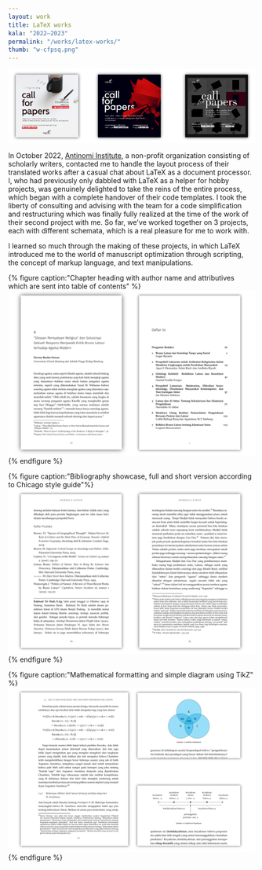 ```yaml
---
layout: work
title: LaTeX works
kala: "2022–2023"
permalink: "/works/latex-works/"
thumb: "w-cfpsq.png"
---
```


![square posters](/assets/img/w-cfpsq.png)

In October 2022, [Antinomi Institute](https://antinomi.org), a non-profit organization consisting of scholarly writers, contacted me to handle the layout process of their translated works after a casual chat about LaTeX as a document processor. I, who had previously only dabbled with LaTeX as a helper for hobby projects, was genuinely delighted to take the reins of the entire process, which began with a complete handover of their code templates. I took the liberty of consulting and advising with the team for a code simplification and restructuring which was finally fully realized at the time of the work of their second project with me. So far, we've worked together on 3 projects, each with different schemata, which is a real pleasure for me to work with.

I learned so much through the making of these projects, in which LaTeX introduced me to the world of manuscript optimization through scripting, the concept of markup language, and text manipulations.

{% figure caption:"Chapter heading with author name and attributives which are sent into table of contents" %}
![chapter heading and TOC](/assets/img/w-latexa.png)
{% endfigure %}

{% figure caption:"Bibliography showcase, full and short version according to Chicago style guide"%}
![bibliography and footnote showcase](/assets/img/w-latexb.png)
{% endfigure %}

{% figure caption:"Mathematical formatting and simple diagram using TikZ" %}
![math and TikZ showcase](/assets/img/w-latexc.png)
{% endfigure %}
